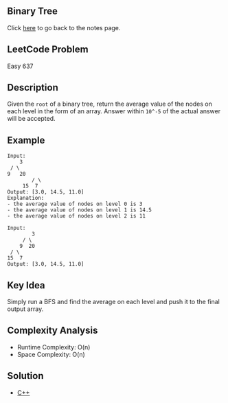 ## Binary Tree
Click [here](../notes.md) to go back to the notes page.

## LeetCode Problem
Easy 637

## Description
Given the `root` of a binary tree, return the average value of the nodes on each level in the form of an array. Answer within `10^-5` of the actual answer will be accepted.

## Example
```
Input:
	3
 / \
9  	20
		/ \
	 15  7
Output: [3.0, 14.5, 11.0]
Explanation:
- the average value of nodes on level 0 is 3
- the average value of nodes on level 1 is 14.5
- the average value of nodes on level 2 is 11

Input:
		3
	 / \
	9  20
 / \
15	7
Output: [3.0, 14.5, 11.0]
```

## Key Idea
Simply run a BFS and find the average on each level and push it to the final output array.

## Complexity Analysis
- Runtime Complexity: O(n)
- Space Complexity: O(n)

## Solution
- [C++](solution.cpp)